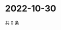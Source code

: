 # 2022-10-30

共 0 条

<!-- BEGIN WEIBO -->
<!-- 最后更新时间 Sun Oct 30 2022 17:17:00 GMT+0800 (China Standard Time) -->

<!-- END WEIBO -->
